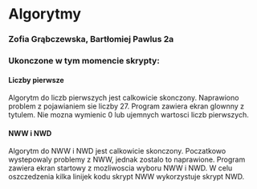 # Algorytmy
### Zofia Grąbczewska, Bartłomiej Pawlus 2a

### Ukonczone w tym momencie skrypty:
#### Liczby pierwsze
Algorytm do liczb pierwszych jest calkowicie skonczony. Naprawiono problem z pojawianiem sie liczby 27. Program zawiera ekran glownny z tytulem. Nie mozna wymienic 0 lub ujemnych wartosci liczb pierwszych.

#### NWW i NWD
Algorytm do NWW i NWD jest calkowicie skonczony. Poczatkowo wystepowaly problemy z NWW, jednak zostalo to naprawione. Program zawiera ekran startowy z mozliwoscia wyboru NWW i NWD. W celu oszczedzenia kilka linijek kodu skrypt NWW wykorzystuje skrypt NWD.
